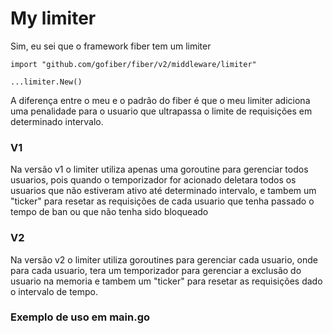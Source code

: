 # My limiter
Sim, eu sei que o framework fiber tem um limiter
```
import "github.com/gofiber/fiber/v2/middleware/limiter"

...limiter.New()
```
A diferença entre o meu e o padrão do fiber é que o meu limiter adiciona uma penalidade para o usuario que ultrapassa o limite de requisições em determinado intervalo. 

### V1
Na versão v1 o limiter utiliza apenas uma goroutine para gerenciar todos usuarios, pois quando o temporizador for acionado deletara todos os usuarios que não estiveram ativo até determinado intervalo, e tambem um "ticker" para resetar as requisições de cada usuario que tenha passado o tempo de ban ou que não tenha sido bloqueado

### V2
Na versão v2 o limiter utiliza goroutines para gerenciar cada usuario, onde para cada usuario, tera um temporizador para gerenciar a exclusão do usuario na memoria e tambem um "ticker" para resetar as requisições dado o intervalo de tempo.

### Exemplo de uso em main.go